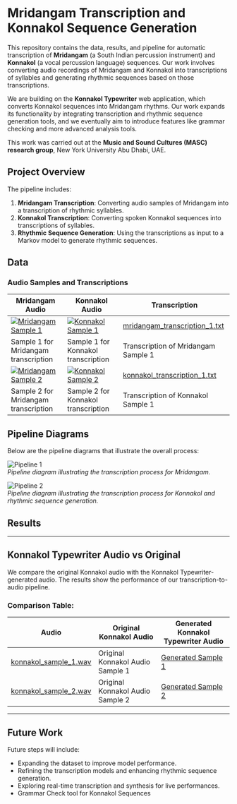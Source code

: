 # Mridangam Transcription and Konnakol Sequence Generation

This repository contains the data, results, and pipeline for automatic transcription of **Mridangam** (a South Indian percussion instrument) and **Konnakol** (a vocal percussion language) sequences. Our work involves converting audio recordings of Mridangam and Konnakol into transcriptions of syllables and generating rhythmic sequences based on those transcriptions.

We are building on the **Konnakol Typewriter** web application, which converts Konnakol sequences into Mridangam rhythms. Our work expands its functionality by integrating transcription and rhythmic sequence generation tools, and we eventually aim to introduce features like grammar checking and more advanced analysis tools.

This work was carried out at the **Music and Sound Cultures (MASC) research group**, New York University Abu Dhabi, UAE.


## Project Overview

The pipeline includes:
1. **Mridangam Transcription**: Converting audio samples of Mridangam into a transcription of rhythmic syllables.
2. **Konnakol Transcription**: Converting spoken Konnakol sequences into transcriptions of syllables.
3. **Rhythmic Sequence Generation**: Using the transcriptions as input to a Markov model to generate rhythmic sequences.

## Data

### Audio Samples and Transcriptions

| **Mridangam Audio**                         | **Konnakol Audio**                         | **Transcription**                             |
|---------------------------------------------|-------------------------------------------|-----------------------------------------------|
| [![Mridangam Sample 1](https://img.shields.io/badge/play%20audio-Mridangam%20Sample%201-blue)](data/audio/mridangam_sample_1.wav) | [![Konnakol Sample 1](https://img.shields.io/badge/play%20audio-Konnakol%20Sample%201-blue)](data/audio/konnakol_sample_1.wav) | [mridangam_transcription_1.txt](data/transcriptions/mridangam_transcription_1.txt) |
| Sample 1 for Mridangam transcription         | Sample 1 for Konnakol transcription        | Transcription of Mridangam Sample 1             |
| [![Mridangam Sample 2](https://img.shields.io/badge/play%20audio-Mridangam%20Sample%202-blue)](data/audio/mridangam_sample_2.wav) | [![Konnakol Sample 2](https://img.shields.io/badge/play%20audio-Konnakol%20Sample%202-blue)](data/audio/konnakol_sample_2.wav) | [konnakol_transcription_1.txt](data/transcriptions/konnakol_transcription_1.txt) |
| Sample 2 for Mridangam transcription         | Sample 2 for Konnakol transcription        | Transcription of Konnakol Sample 1             |

## Pipeline Diagrams

Below are the pipeline diagrams that illustrate the overall process:

![Pipeline 1](images/pipeline_1.png)  
*Pipeline diagram illustrating the transcription process for Mridangam.*

![Pipeline 2](images/pipeline_2.png)  
*Pipeline diagram illustrating the transcription process for Konnakol and rhythmic sequence generation.*

## Results

---

## Konnakol Typewriter Audio vs Original
We compare the original Konnakol audio with the Konnakol Typewriter-generated audio. The results show the performance of our transcription-to-audio pipeline.

### Comparison Table:

| **Audio**                        | **Original Konnakol Audio**                        | **Generated Konnakol Typewriter Audio**        |
|-----------------------------------|----------------------------------------------------|----------------------------------------------|
| [konnakol_sample_1.wav](data/audio/konnakol_sample_1.wav) | Original Konnakol Audio Sample 1                   | [Generated Sample 1](data/audio/gen_konnakol_sample_1.wav) |
| [konnakol_sample_2.wav](data/audio/konnakol_sample_2.wav) | Original Konnakol Audio Sample 2                   | [Generated Sample 2](data/audio/gen_konnakol_sample_2.wav) |

---


## Future Work

Future steps will include:
- Expanding the dataset to improve model performance.
- Refining the transcription models and enhancing rhythmic sequence generation.
- Exploring real-time transcription and synthesis for live performances.
- Grammar Check tool for Konnakol Sequences


